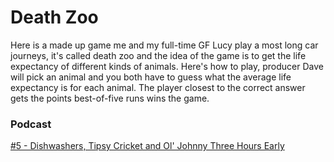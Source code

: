 # Death Zoo
Here is a made up game me and my full-time GF Lucy play a most long car journeys, it's called death zoo and the idea of the game is to get the life expectancy of different kinds of animals. Here's how to play,  producer Dave will pick an animal and you both have to guess what the average life expectancy is for each animal. The player closest to the correct answer gets the points best-of-five runs wins the game.

### Podcast
[#5 - Dishwashers, Tipsy Cricket and Ol' Johnny Three Hours Early](https://www.bbc.co.uk/programmes/m00067h5)
